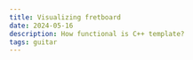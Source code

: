 ```yaml
---
title: Visualizing fretboard
date: 2024-05-16
description: How functional is C++ template?
tags: guitar
---
```



